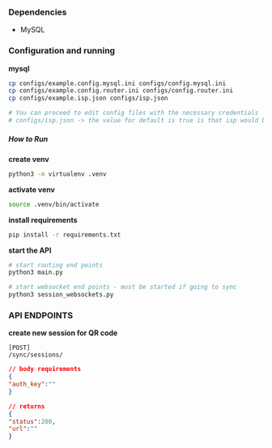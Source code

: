 ### Dependencies
- MySQL

### Configuration and running
__mysql__
```bash
cp configs/example.config.mysql.ini configs/config.mysql.ini
cp configs/example.config.router.ini configs/config.router.ini
cp configs/example.isp.json configs/isp.json

# You can proceed to edit config files with the necessary credentials
# configs/isp.json -> the value for default is true is that isp would be the default number for the gateway
```

##### How to Run

__create venv__
```bash
python3 -m virtualenv .venv
```

__activate venv__
```bash
source .venv/bin/activate
```

__install requirements__
```bash
pip install -r requirements.txt
```

__start the API__
```bash
# start routing end points
python3 main.py

# start websocket end points - must be started if going to sync
python3 session_websockets.py
```

### API ENDPOINTS
__create new session for QR code__
```curl
[POST]
/sync/sessions/
```
```json
// body requirements
{
"auth_key":""
}

// returns
{
"status":200,
"url":""
}
```
